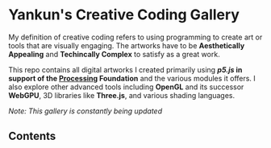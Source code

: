# Yankun's Creative Coding Gallery

My definition of creative coding refers to using programming to create art or tools that are visually engaging. The artworks have to be **Aesthetically Appealing** and **Techincally Complex** to satisfy as a great work.

This repo contains all digital artworks I created primarily using ***p5.js* in support of the [Processing](https://processing.org/) Foundation** and the various modules it offers. I also explore other advanced tools including **OpenGL** and its successor **WebGPU**, 3D libraries like **Three.js**, and various shading languages.

*Note: This gallery is constantly being updated*

## Contents

